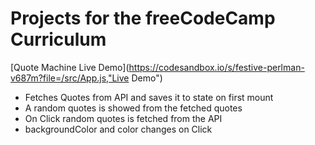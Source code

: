 # Projects for the freeCodeCamp Curriculum

[Quote Machine Live Demo](https://codesandbox.io/s/festive-perlman-v687m?file=/src/App.js,"Live Demo")

- Fetches Quotes from API and saves it to state on first mount
- A random quotes is showed from the fetched quotes
- On Click random quotes is fetched from the API
- backgroundColor and color changes on Click
